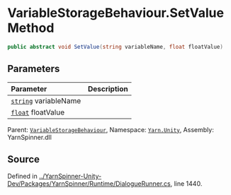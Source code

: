 # VariableStorageBehaviour.SetValue Method


```csharp
public abstract void SetValue(string variableName, float floatValue)
```

## Parameters
|Parameter|Description|
|:---|:---|
|[`string`](https://docs.microsoft.com/dotnet/api/System.String) variableName||
|[`float`](https://docs.microsoft.com/dotnet/api/System.Single) floatValue||


<div class="class-metadata">

Parent: [`VariableStorageBehaviour`](/api/csharp/yarn.unity/variablestoragebehaviour.md), Namespace: [`Yarn.Unity`](/api/csharp/yarn.unity/README.md), Assembly: YarnSpinner.dll
</div>

## Source
Defined in [../YarnSpinner-Unity-Dev/Packages/YarnSpinner/Runtime/DialogueRunner.cs](https://github.com/YarnSpinnerTool/YarnSpinner-Unity//blob/develop/Runtime/DialogueRunner.cs#L1440), line 1440.
